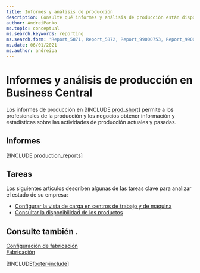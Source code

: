 ```yaml
---
title: Informes y análisis de producción
description: Consulte qué informes y análisis de producción están disponibles en la versión estándar de Business Central para que pueda realizar un seguimiento de su negocio.
author: AndreiPanko
ms.topic: conceptual
ms.search.keywords: reporting
ms.search.form: 'Report_5871, Report_5872, Report_99000753, Report_99000756, Report_99000757, Report_99000758, Report_99000791, Report_99000780, Report_99000783, Report_99000784, Report_99000788, Report_99000767'
ms.date: 06/01/2021
ms.author: andreipa
---
```

# <a name="production-reports-and-analytics-in-business-central"></a><a name="production-reports-and-analytics-in-business-central"></a>Informes y análisis de producción en Business Central

Los informes de producción en [!INCLUDE [prod_short](includes/prod_short.md)] permite a los profesionales de la producción y los negocios obtener información y estadísticas sobre las actividades de producción actuales y pasadas.  

## <a name="reports"></a><a name="reports"></a>Informes
[!INCLUDE [production_reports](includes/production-reports-include.md)]

## <a name="tasks"></a><a name="tasks"></a>Tareas

Los siguientes artículos describen algunas de las tareas clave para analizar el estado de su empresa:

* [Configurar la vista de carga en centros de trabajo y de máquina](production-how-to-view-the-load-on-work-centers.md)  
* [Consultar la disponibilidad de los productos](inventory-how-availability-overview.md)

## <a name="see-also"></a><a name="see-also"></a>Consulte también .

[Configuración de fabricación](production-configure-production-processes.md)  
[Fabricación](production-manage-manufacturing.md)  

[!INCLUDE[footer-include](includes/footer-banner.md)]
